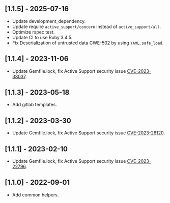 ## [1.1.5] - 2025-07-16
- Update development_dependency.
- Update require `active_support/concern` instead of `active_support/all`.
- Optimize rspec test.
- Update CI to use Ruby 3.4.5.
- Fix Deserialization of untrusted data [CWE-502](https://cwe.mitre.org/data/definitions/502.html) by using `YAML.safe_load`.
## [1.1.4] - 2023-11-06
- Update Gemfile.lock, fix Active Support security issue [CVE-2023-38037](https://github.com/advisories/GHSA-cr5q-6q9f-rq6q).
## [1.1.3] - 2023-05-18
- Add gitlab templates.
## [1.1.2] - 2023-03-30
- Update Gemfile.lock, fix Active Support security issue [CVE-2023-28120](https://github.com/advisories/GHSA-pj73-v5mw-pm9j).
## [1.1.1] - 2023-02-10
- Update Gemfile.lock, fix Active Support security issue [CVE-2023-22796](https://github.com/advisories/GHSA-j6gc-792m-qgm2).
## [1.1.0] - 2022-09-01
- Add common helpers.
